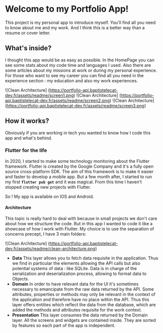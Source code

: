 # Welcome to my Portfolio App!

This project is my personal app to introduce myself. You'll find all you need to know about me and my work. And I think this is a better way than a resume or cover letter.

## What's inside?

I thought this app would be as easy as possible. In the HomePage you can see some stats about my code time and languages I used. Also there are some articles about my missions at work or during my personal experience. For those who want to see my career you can find all you need in the experience section : my education and also my work experiences.

![Clean Architecture] (https://portfolio-api.baptistelecat-dev.fr/assets/readme/screen1.png)
![Clean Architecture] (https://portfolio-api.baptistelecat-dev.fr/assets/readme/screen2.png)
![Clean Architecture] (https://portfolio-api.baptistelecat-dev.fr/assets/readme/screen3.png)

## How it works?

Obviously if you are working in tech you wanted to know how I code this app and what's behind.

### Flutter for the life

In 2020, I started to make some technology monitoring about the Flutter framework. Flutter is created by the Google Company and it's a fully open source cross-platform SDK. The aim of this framework is to make it easier and faster to develop a mobile app. 
But a few month after, I started to run my first **`flutter pub get`** and it was magical. From this time I haven't stopped creating new projects with Flutter.

So ! My app is available on IOS and Android.

#### Architecture
This topic is really hard to deal with because in small projects we don't care about how we structure the code. But in this app I wanted to code it like a showcase of how I work with Flutter.
My choice is to use the separation of concerns precept, I have 3 main folders:

![Clean Architecture] (https://portfolio-api.baptistelecat-dev.fr/assets/readme/clean-architecture.png)

-  **Data**
This layer allows you to fetch data requisite in the application. Thus we find in particular the elements allowing the API calls but also potential systems of data : like SQLite. Data is in charge of the serialization and deserialization process, allowing to format data to Objects.
- **Domain**
In order to have relevant data for the UI it's sometimes necessary to emancipate from the raw data returned by the API. Some attributes, properties or methods may only be relevant in the context of the application and therefore have no place within the API. Thus this layer offers entities which reflect the data from the database, which are added the methods and attributes requisite for the work context.
- **Presentation**
This layer consumes the data returned by the Domain layer. All the screens and widgets are contained inside. They are sorted by features so each part of the app is independent.


